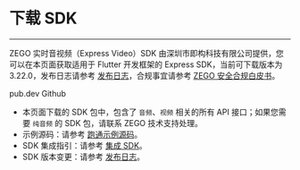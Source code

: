 # 下载 SDK

- - -

ZEGO 实时音视频（Express Video）SDK 由深圳市即构科技有限公司提供，您可以在本页面获取适用于 Flutter 开发框架的 Express SDK，当前可下载版本为 3.22.0，发布日志请参考 [发布日志](https://doc-zh.zego.im/article/17144)，合规事宜请参考 [ZEGO 安全合规白皮书](/policies-and-agreements/zego-security-and-compliance-white-paper)。

<CardGroup cols={2}>
<Card title="Express SDK v3.22.0" href="https://pub.dev/packages/zego_express_engine/install" target="_blank">
pub.dev
</Card>
<Card title="Express SDK v3.22.0"  href="https://github.com/zegoim/zego-express-flutter-sdk/" target="_blank">
Github
</Card>
</CardGroup>

<Note title="说明">

- 本页面下载的 SDK 包中，包含了 `音频`、`视频` 相关的所有 API 接口；如果您需要 `纯音频` 的 SDK 包，请联系 ZEGO 技术支持处理。
- 示例源码：请参考 [跑通示例源码](https://doc-zh.zego.im/article/3130)。
- SDK 集成指引：请参考 [集成 SDK](https://doc-zh.zego.im/article/1241)。
- SDK 版本变更：请参考 [发布日志](https://doc-zh.zego.im/article/12552)。
</Note>

<Content />

